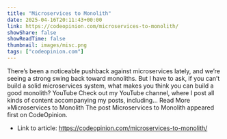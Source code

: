 ```yaml
---
title: "Microservices to Monolith"
date: 2025-04-16T20:11:43+00:00
link: https://codeopinion.com/microservices-to-monolith/
showShare: false
showReadTime: false
thumbnail: images/misc.png
tags: ["codeopinion.com"]
---
```

There’s been a noticeable pushback against microservices lately, and we’re seeing a strong swing back toward monoliths. But I have to ask, if you can’t build a solid microservices system, what makes you think you can build a good monolith? YouTube Check out my YouTube channel, where I post all kinds of content accompanying my posts, including… Read More »Microservices to Monolith
The post Microservices to Monolith appeared first on CodeOpinion.

- Link to article: https://codeopinion.com/microservices-to-monolith/